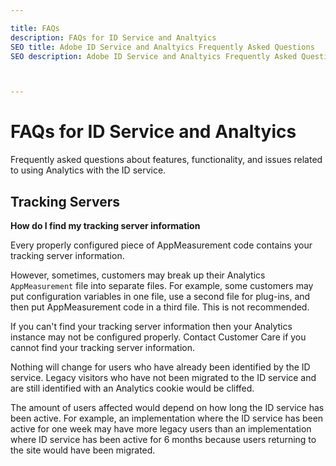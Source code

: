 ```yaml
---

title: FAQs
description: FAQs for ID Service and Analtyics
SEO title: Adobe ID Service and Analtyics Frequently Asked Questions
SEO description: Adobe ID Service and Analtyics Frequently Asked Questions



---
```


# FAQs for ID Service and Analtyics

Frequently asked questions about features, functionality, and issues related to using Analytics with the ID service.

## Tracking Servers

**How do I find my tracking server information**

Every properly configured piece of AppMeasurement code contains your tracking server information.

However, sometimes, customers may break up their Analytics `AppMeasurement` file into separate files. For example, some customers may put configuration variables in one file, use a second file for plug-ins, and then put AppMeasurement code in a third file. This is not recommended.

If you can't find your tracking server information then your Analytics instance may not be configured properly. Contact Customer Care if you cannot find your tracking server information.

Nothing will change for users who have already been identified by the ID service. Legacy visitors who have not been migrated to the ID service and are still identified with an Analytics cookie would be cliffed. 

The amount of users affected would depend on how long the ID service has been active. For example, an implementation where the ID service has been active for one week may have more legacy users than an implementation where ID service has been active for 6 months because users returning to the site would have been migrated.
